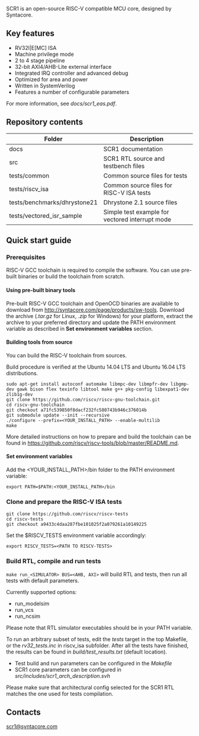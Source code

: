 SCR1 is an open-source RISC-V compatible MCU core, designed by Syntacore.

## Key features
* RV32I|E[MC] ISA
* Machine privilege mode
* 2 to 4 stage pipeline
* 32-bit AXI4/AHB-Lite external interface
* Integrated IRQ controller and advanced debug
* Optimized for area and power
* Written in SystemVerilog
* Features a number of configurable parameters

For more information, see *docs/scr1_eas.pdf*.

## Repository contents
Folder | Description
------ | -----------
docs                         | SCR1 documentation
src                          | SCR1 RTL source and testbench files
tests/common                 | Common source files for tests
tests/riscv_isa              | Common source files for RISC-V ISA tests
tests/benchmarks/dhrystone21 | Dhrystone 2.1 source files
tests/vectored_isr_sample    | Simple test example for vectored interrupt mode

## Quick start guide

### Prerequisites

RISC-V GCC toolchain is required to compile the software. You can use pre-built binaries or build the toolchain from scratch.

#### Using pre-built binary tools

Pre-built RISC-V GCC toolchain and OpenOCD binaries are available to download from http://syntacore.com/page/products/sw-tools. Download the archive (*.tar.gz* for Linux, *.zip* for Windows) for your platform, extract the archive to your preferred directory and update the PATH environment variable as described in **Set environment variables** section.

#### Building tools from source

You can build the RISC-V toolchain from sources.

Build procedure is verified at the Ubuntu 14.04 LTS and Ubuntu 16.04 LTS distributions.

    sudo apt-get install autoconf automake libmpc-dev libmpfr-dev libgmp-dev gawk bison flex texinfo libtool make g++ pkg-config libexpat1-dev zlib1g-dev
    git clone https://github.com/riscv/riscv-gnu-toolchain.git
    cd riscv-gnu-toolchain
    git checkout a71fc539850f8dacf232fc580743b946c376014b
    git submodule update --init --recursive
    ./configure --prefix=<YOUR_INSTALL_PATH> --enable-multilib
    make

More detailed instructions on how to prepare and build the toolchain can be found in https://github.com/riscv/riscv-tools/blob/master/README.md.

#### Set environment variables

Add the <YOUR_INSTALL_PATH>/bin folder to the PATH environment variable:

    export PATH=$PATH:<YOUR_INSTALL_PATH>/bin

### Clone and prepare the RISC-V ISA tests

    git clone https://github.com/riscv/riscv-tests
    cd riscv-tests
    git checkout a9433c4daa287fbe101025f2a079261a10149225

Set the $RISCV_TESTS environment variable accordingly:

    export RISCV_TESTS=<PATH TO RISCV-TESTS>

### Build RTL, compile and run tests
`make run_<SIMULATOR> BUS=<AHB, AXI>` will build RTL and tests, then run all tests with default parameters.

Currently supported options:
* run_modelsim
* run_vcs
* run_ncsim

Please note that RTL simulator executables should be in your PATH variable.

To run an arbitrary subset of tests, edit the *tests* target in the top Makefile, or the *rv32_tests.inc* in riscv_isa subfolder.
After all the tests have finished, the results can be found in *build/test_results.txt* (default location).

* Test build and run parameters can be configured in the *Makefile*
* SCR1 core parameters can be configured in *src/includes/scr1_arch_description.svh*

Please make sure that architectural config selected for the SCR1 RTL matches the one used for tests compilation.

## Contacts
<scr1@syntacore.com>
